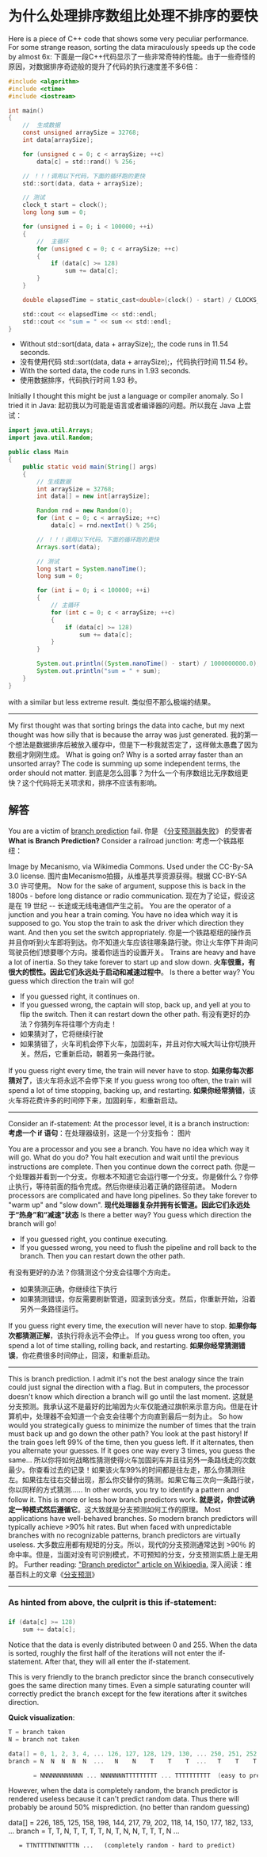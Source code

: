 # 为什么处理排序数组比处理不排序的要快 #
Here is a piece of C++ code that shows some very peculiar performance. For some strange reason, sorting the data miraculously speeds up the code by almost 6x:
下面是一段C++代码显示了一些非常奇特的性能。由于一些奇怪的原因，对数据排序奇迹般的提升了代码的执行速度差不多6倍：
```C
#include <algorithm>
#include <ctime>
#include <iostream>

int main()
{
    //  生成数据
    const unsigned arraySize = 32768;
    int data[arraySize];

    for (unsigned c = 0; c < arraySize; ++c)
        data[c] = std::rand() % 256;

    // ！！！调用以下代码，下面的循环跑的更快
    std::sort(data, data + arraySize);

    // 测试 
    clock_t start = clock();
    long long sum = 0;

    for (unsigned i = 0; i < 100000; ++i)
    {
        //  主循环
        for (unsigned c = 0; c < arraySize; ++c)
        {
            if (data[c] >= 128)
                sum += data[c];
        }
    }

    double elapsedTime = static_cast<double>(clock() - start) / CLOCKS_PER_SEC;

    std::cout << elapsedTime << std::endl;
    std::cout << "sum = " << sum << std::endl;
}
```
- Without std::sort(data, data + arraySize);, the code runs in 11.54 seconds.
- 没有使用代码 std::sort(data, data + arraySize);，代码执行时间 11.54 秒。
- With the sorted data, the code runs in 1.93 seconds.
- 使用数据排序，代码执行时间 1.93 秒。

Initially I thought this might be just a language or compiler anomaly. So I tried it in Java:
起初我以为可能是语言或者编译器的问题。所以我在 Java 上尝试：
```JAVA
import java.util.Arrays;
import java.util.Random;

public class Main
{
    public static void main(String[] args)
    {
        // 生成数据
        int arraySize = 32768;
        int data[] = new int[arraySize];

        Random rnd = new Random(0);
        for (int c = 0; c < arraySize; ++c)
            data[c] = rnd.nextInt() % 256;

        // ！！！调用以下代码，下面的循环跑的更快
        Arrays.sort(data);

        // 测试 
        long start = System.nanoTime();
        long sum = 0;

        for (int i = 0; i < 100000; ++i)
        {
            // 主循环 
            for (int c = 0; c < arraySize; ++c)
            {
                if (data[c] >= 128)
                    sum += data[c];
            }
        }

        System.out.println((System.nanoTime() - start) / 1000000000.0);
        System.out.println("sum = " + sum);
    }
}
```
with a similar but less extreme result.
类似但不那么极端的结果。

-----------
My first thought was that sorting brings the data into cache, but my next thought was how silly that is because the array was just generated.
我的第一个想法是数据排序后被放入缓存中，但是下一秒我就否定了，这样做太愚蠢了因为数组才刚刚生成。
What is going on? Why is a sorted array faster than an unsorted array? The code is summing up some independent terms, the order should not matter.
到底是怎么回事？为什么一个有序数组比无序数组更快？这个代码将无关项求和，排序不应该有影响。

## 解答 ## 
You are a victim of [branch prediction](https://en.wikipedia.org/wiki/Branch_predictor) fail.
你是 《[分支预测器失败](https://en.wikipedia.org/wiki/Branch_predictor)》 的受害者
**What is Branch Prediction?**
Consider a railroad junction:
考虑一个铁路枢纽：

Image by Mecanismo, via Wikimedia Commons. Used under the CC-By-SA 3.0 license.
图片由Mecanismo拍摄，从维基共享资源获得。根据 CC-BY-SA 3.0 许可使用。
Now for the sake of argument, suppose this is back in the 1800s - before long distance or radio communication.
现在为了论证，假设这是在 19 世纪 -- 长途或无线电通信产生之前。
You are the operator of a junction and you hear a train coming. You have no idea which way it is supposed to go. You stop the train to ask the driver which direction they want. And then you set the switch appropriately.
你是一个铁路枢纽的操作员并且你听到火车即将到达。你不知道火车应该往哪条路行驶。你让火车停下并询问驾驶员他们想要哪个方向。接着你适当的设置开关。
Trains are heavy and have a lot of inertia. So they take forever to start up and slow down.
**火车很重，有很大的惯性。因此它们永远处于启动和减速过程中**。
Is there a better way? You guess which direction the train will go!
- If you guessed right, it continues on.
- If you guessed wrong, the captain will stop, back up, and yell at you to flip the switch. Then it can restart down the other path.
有没有更好的办法？你猜列车将往哪个方向走！
- 如果猜对了，它将继续行驶
- 如果猜错了，火车司机会停下火车，加固刹车，并且对你大喊大叫让你切换开关。然后，它重新启动，朝着另一条路行驶。

If you guess right every time, the train will never have to stop.
**如果你每次都猜对了**，该火车将永远不会停下来
If you guess wrong too often, the train will spend a lot of time stopping, backing up, and restarting.
**如果你经常猜错**，该火车将花费许多的时间停下来，加固刹车，和重新启动。

----------

Consider an if-statement: At the processor level, it is a branch instruction:
**考虑一个 if 语句**：在处理器级别，这是一个分支指令：
图片


You are a processor and you see a branch. You have no idea which way it will go. What do you do? You halt execution and wait until the previous instructions are complete. Then you continue down the correct path.
你是一个处理器并看到一个分支。你根本不知道它会运行哪一个分支。你是做什么？你停止执行，等待前面的指令完成。然后你继续沿着正确的路径前进。
Modern processors are complicated and have long pipelines. So they take forever to "warm up" and "slow down".
**现代处理器复杂并拥有长管道。因此它们永远处于“热身”和“减速”状态**
Is there a better way? You guess which direction the branch will go!
- If you guessed right, you continue executing.
- If you guessed wrong, you need to flush the pipeline and roll back to the branch. Then you can restart down the other path.

有没有更好的办法？你猜测这个分支会往哪个方向走。
- 如果猜测正确，你继续往下执行
- 如果猜测错误，你反需要刷新管道，回滚到该分支。然后，你重新开始，沿着另外一条路径运行。

If you guess right every time, the execution will never have to stop.
**如果你每次都猜测正解**，该执行将永远不会停止。
If you guess wrong too often, you spend a lot of time stalling, rolling back, and restarting.
**如果你经常猜测错误**，你花费很多时间停止，回滚，和重新启动。

----------

This is branch prediction. I admit it's not the best analogy since the train could just signal the direction with a flag. But in computers, the processor doesn't know which direction a branch will go until the last moment.
这就是分支预测。我承认这不是最好的比喻因为火车仅能通过旗帜来示意方向。但是在计算机中，处理器不会知道一个会支会往哪个方向直到最后一刻为止。
So how would you strategically guess to minimize the number of times that the train must back up and go down the other path? You look at the past history! If the train goes left 99% of the time, then you guess left. If it alternates, then you alternate your guesses. If it goes one way every 3 times, you guess the same...
所以你将如何战略性猜测使得火车加固刹车并且往另外一条路线走的次数最少。你查看过去的记录！如果该火车99%的时间都是往左走，那么你猜测往左。如果往左往右交替出现，那么你交替你的猜测。如果它每三次向一条路行驶，你以同样的方式猜测……
In other words, you try to identify a pattern and follow it. This is more or less how branch predictors work.
**就是说，你尝试确定一种模式然后遵循它**。这大致就是分支预测如何工作的原理。
Most applications have well-behaved branches. So modern branch predictors will typically achieve >90% hit rates. But when faced with unpredictable branches with no recognizable patterns, branch predictors are virtually useless.
大多数应用都有规矩的分支。所以，现代的分支预测通常达到 >90％ 的命中率。但是，当面对没有可识别模式，不可预知的分支，分支预测实质上是无用的。
Further reading: ["Branch predictor" article on Wikipedia.](http://en.wikipedia.org/wiki/Branch_predictor)
深入阅读：维基百科上的文章《[分支预测](http://en.wikipedia.org/wiki/Branch_predictor)》

---------

### As hinted from above, the culprit is this if-statement: ###
### 
```C
if (data[c] >= 128)
    sum += data[c];
```

Notice that the data is evenly distributed between 0 and 255. When the data is sorted, roughly the first half of the iterations will not enter the if-statement. After that, they will all enter the if-statement.

This is very friendly to the branch predictor since the branch consecutively goes the same direction many times. Even a simple saturating counter will correctly predict the branch except for the few iterations after it switches direction.

**Quick visualization**:
```C
T = branch taken
N = branch not taken

data[] = 0, 1, 2, 3, 4, ... 126, 127, 128, 129, 130, ... 250, 251, 252, ...
branch = N  N  N  N  N  ...   N    N    T    T    T  ...   T    T    T  ...

       = NNNNNNNNNNNN ... NNNNNNNTTTTTTTTT ... TTTTTTTTTT  (easy to predict)
```
However, when the data is completely random, the branch predictor is rendered useless because it can't predict random data. Thus there will probably be around 50% misprediction. (no better than random guessing)

data[] = 226, 185, 125, 158, 198, 144, 217, 79, 202, 118,  14, 150, 177, 182, 133, ...
branch =   T,   T,   N,   T,   T,   T,   T,  N,   T,   N,   N,   T,   T,   T,   N  ...

       = TTNTTTTNTNNTTTN ...   (completely random - hard to predict)








